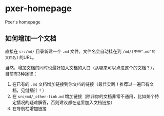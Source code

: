# pxer-homepage
Pxer's homepage

## 如何增加一个文档

直接在 `src/md/` 目录新建一个 `.md` 文件，文件名会自动挂在到 `/md/[不带".md"的文件名]` 的URL。

当然，增加文档的同时也最好加入文档的入口（从哪来可以点进这个的文档？），目前有3种途径：

1. 在已有的 `.md` 文档增加链接到你文档的链接（最佳实践！推荐过一遍已有文档，见缝插针！）
1. 在 `src/md/_other-link.md` 增加链接（除非你的文档非常不通用，比如某个特定情况的疑难解答，否则建议都在这里加入文档链接）
1. 在导航栏增加链接

